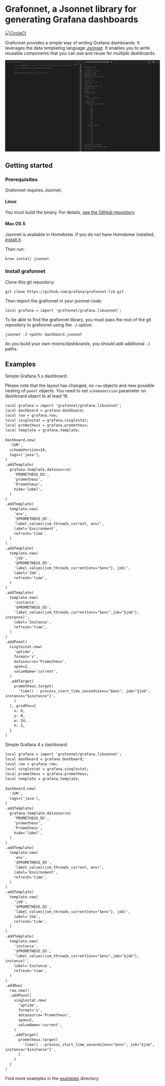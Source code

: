 # Grafonnet, a Jsonnet library for generating Grafana dashboards

[![CircleCI](https://circleci.com/gh/grafana/grafonnet-lib.svg?style=svg)](https://circleci.com/gh/grafana/grafonnet-lib)

Grafonnet provides a simple way of writing Grafana dashboards. It leverages the
data templating language [Jsonnet][jsonnet]. It enables you to write reusable
components that you can use and reuse for multiple dashboards.

![screenshot](screenshot.png)

## Getting started

### Prerequisites

Grafonnet requires Jsonnet.

#### Linux

You must build the binary. For details, [see the GitHub
repository][jsonnetgh].

#### Mac OS X

Jsonnet is available in Homebrew. If you do not have Homebrew installed,
[install it][brew].

Then run:

```
brew install jsonnet
```

### Install grafonnet

Clone this git repository:

```
git clone https://github.com/grafana/grafonnet-lib.git
```

Then import the grafonnet in your jsonnet code:

```
local grafana = import 'grafonnet/grafana.libsonnet';
```

To be able to find the grafonnet library, you must pass the root of the git
repository to grafonnet using the `-J` option:

```
jsonnet -J <path> dashboard.jsonnet
```

As you build your own mixins/dashboards, you should add additional `-J` paths.

## Examples

Simple Grafana 5.x dashboard:

Please note that the layout has changed, no `row` objects and new possible
nesting of `panel` objects. You need to set `schemaVersion` parameter on
dashboard object to at least 16.

```jsonnet
local grafana = import 'grafonnet/grafana.libsonnet';
local dashboard = grafana.dashboard;
local row = grafana.row;
local singlestat = grafana.singlestat;
local prometheus = grafana.prometheus;
local template = grafana.template;

dashboard.new(
  'JVM',
  schemaVersion=16,
  tags=['java'],
)
.addTemplate(
  grafana.template.datasource(
    'PROMETHEUS_DS',
    'prometheus',
    'Prometheus',
    hide='label',
  )
)
.addTemplate(
  template.new(
    'env',
    '$PROMETHEUS_DS',
    'label_values(jvm_threads_current, env)',
    label='Environment',
    refresh='time',
  )
)
.addTemplate(
  template.new(
    'job',
    '$PROMETHEUS_DS',
    'label_values(jvm_threads_current{env="$env"}, job)',
    label='Job',
    refresh='time',
  )
)
.addTemplate(
  template.new(
    'instance',
    '$PROMETHEUS_DS',
    'label_values(jvm_threads_current{env="$env",job="$job"}, instance)',
    label='Instance',
    refresh='time',
  )
)
.addPanel(
  singlestat.new(
    'uptime',
    format='s',
    datasource='Prometheus',
    span=2,
    valueName='current',
  )
  .addTarget(
    prometheus.target(
      'time() - process_start_time_seconds{env="$env", job="$job", instance="$instance"}',
    )
  ), gridPos={
    x: 0,
    y: 0,
    w: 24,
    h: 3,
  }
)
```

Simple Grafana 4.x dashboard:

```jsonnet
local grafana = import 'grafonnet/grafana.libsonnet';
local dashboard = grafana.dashboard;
local row = grafana.row;
local singlestat = grafana.singlestat;
local prometheus = grafana.prometheus;
local template = grafana.template;

dashboard.new(
  'JVM',
  tags=['java'],
)
.addTemplate(
  grafana.template.datasource(
    'PROMETHEUS_DS',
    'prometheus',
    'Prometheus',
    hide='label',
  )
)
.addTemplate(
  template.new(
    'env',
    '$PROMETHEUS_DS',
    'label_values(jvm_threads_current, env)',
    label='Environment',
    refresh='time',
  )
)
.addTemplate(
  template.new(
    'job',
    '$PROMETHEUS_DS',
    'label_values(jvm_threads_current{env="$env"}, job)',
    label='Job',
    refresh='time',
  )
)
.addTemplate(
  template.new(
    'instance',
    '$PROMETHEUS_DS',
    'label_values(jvm_threads_current{env="$env",job="$job"}, instance)',
    label='Instance',
    refresh='time',
  )
)
.addRow(
  row.new()
  .addPanel(
    singlestat.new(
      'uptime',
      format='s',
      datasource='Prometheus',
      span=2,
      valueName='current',
    )
    .addTarget(
      prometheus.target(
        'time() - process_start_time_seconds{env="$env", job="$job", instance="$instance"}',
      )
    )
  )
)
```

Find more examples in the [examples](examples/) directory.


[brew]:https://brew.sh/
[jsonnet]:http://jsonnet.org/
[jsonnetgh]:https://github.com/google/jsonnet
